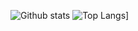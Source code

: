 ![Github stats](https://github-readme-stats.vercel.app/api?username=pixelsized&count_private=true&show_icons=true&theme=radical)
![Top Langs](https://github-readme-stats.vercel.app/api/top-langs/?username=pixelsized&layout=compact&theme=radical)]
